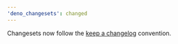 ```yaml
---
'deno_changesets': changed
---
```


Changesets now follow the [keep a changelog](https://keepachangelog.com)
convention.
